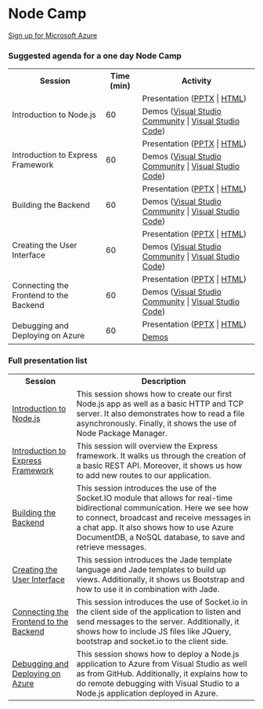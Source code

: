 ﻿<html lang="en">
<head>
  <meta charset="utf-8">
  <meta http-equiv="X-UA-Compatible" content="IE=edge">
  <meta name="viewport" content="width=device-width, initial-scale=1">
  <title>AzureReadiness: Node Camp</title>
  <link rel="stylesheet" href="style.css">
</head>
<body>
  <div class="container">
    <div class="jumbotron">
      <h1>Node Camp</h1>
      <p>
        <a href="http://aka.ms/CloudCamp-AzureTrial" class="btn btn-success">Sign up for Microsoft Azure</a>
      </p>
    </div>
    <div class="panel panel-default">
      <div class="panel-heading">
        <h3 class="panel-title">Suggested agenda for a one day Node Camp</h3>
      </div>
      <div class="panel-body">
        <table class="table table-bordered table-hover">
          <tr>
            <th>Session</th>
            <th>Time (min)</th>
            <th>Activity</th>
          </tr>
          <tr>
            <td rowspan="2">Introduction to Node.js</td>
            <td rowspan="2">60</td>
            <td>Presentation (<a href='Presentation/IntroToNodeJS/IntroToNodeJS.pptx'>PPTX</a> | <a href='Presentation/IntroToNodeJS/IntroToNodeJS.html'>HTML</a>)</td>
          </tr>
          <tr>
            <td>Demos (<a href='Presentation/IntroToNodeJS/IntroToNodeJS/Demo-VSCommunity.md'>Visual Studio Community</a> | <a href='Presentation/IntroToNodeJS/IntroToNodeJS/Demo-VSCode.md'>Visual Studio Code</a>)</td>
          </tr>
          <tr>
            <td rowspan="2">Introduction to Express Framework</td>
            <td rowspan="2">60</td>
            <td>Presentation (<a href='Presentation/IntroToExpress/IntroToExpress.pptx'>PPTX</a> | <a href='Presentation/IntroToExpress/IntroToExpress.html'>HTML</a>)</td>
          </tr>
          <tr>
            <td>Demos (<a href='Presentation/IntroToExpress/IntroToExpress/Demo-VSCommunity.md'>Visual Studio Community</a> | <a href='Presentation/IntroToExpress/IntroToExpress/Demo-VSCode.md'>Visual Studio Code</a>)</td>
          </tr>
          <tr>
            <td rowspan="2">Building the Backend</td>
            <td rowspan="2">60</td>
            <td>Presentation (<a href='Presentation/BuildingTheBackend/BuildingTheBackend.pptx'>PPTX</a> | <a href='Presentation/BuildingTheBackend/BuildingTheBackend.html'>HTML</a>)</td>
          </tr>
          <tr>
            <td>Demos (<a href='Presentation/BuildingTheBackend/BuildingTheBackend/Demo-VSCommunity.md'>Visual Studio Community</a> | <a href='Presentation/BuildingTheBackend/BuildingTheBackend/Demo-VSCode.md'>Visual Studio Code</a>)</td>
          </tr>
          <tr>
            <td rowspan="2">Creating the User Interface</td>
            <td rowspan="2">60</td>
            <td>Presentation (<a href='Presentation/CreatingTheUI/CreatingTheUI.pptx'>PPTX</a> | <a href='Presentation/CreatingTheUI/CreatingTheUI.html'>HTML</a>)</td>
          </tr>
          <tr>
            <td>Demos (<a href='Presentation/CreatingTheUI/CreatingTheUI/Demo-VSCommunity.md'>Visual Studio Community</a> | <a href='Presentation/CreatingTheUI/CreatingTheUI/Demo-VSCode.md'>Visual Studio Code</a>)</td>
          </tr>
          <tr>
            <td rowspan="2">Connecting the Frontend to the Backend</td>
            <td rowspan="2">60</td>
            <td>Presentation (<a href='Presentation/ConnectingFrontAndBack/ConnectingFrontAndBack.pptx'>PPTX</a> | <a href='Presentation/ConnectingFrontAndBack/ConnectingFrontAndBack.html'>HTML</a>)</td>
          </tr>
          <tr>
            <td>Demos (<a href='Presentation/ConnectingFrontAndBack/ConnectingFrontAndBack/Demo-VSCommunity.md'>Visual Studio Community</a> | <a href='Presentation/ConnectingFrontAndBack/ConnectingFrontAndBack/Demo-VSCode.md'>Visual Studio Code</a>)</td>
          </tr>
          <tr>
            <td rowspan="2">Debugging and Deploying on Azure</td>
            <td rowspan="2">60</td>
            <td>Presentation (<a href='Presentation/AzureDeployAndDebug/AzureDeployAndDebug.pptx'>PPTX</a> | <a href='Presentation/AzureDeployAndDebug/AzureDeployAndDebug.html'>HTML</a>)</td>
          </tr>
          <tr>
            <td><a href='Presentation/AzureDeployAndDebug/AzureDeployAndDebug/Demo.md'>Demos</a></td>
          </tr>
        </table>
      </div>
    </div>
    <div class="panel panel-default">
      <div class="panel-heading">
        <h3 class="panel-title">Full presentation list</h3>
      </div>
      <div class="panel-body">
        <table class="table table-bordered table-hover">
          <tr>
            <th>Session</th>
            <th>Description</th>
          </tr>
          <tr>
            <td><a href='Presentation/IntroToNodeJS'>Introduction to Node.js</a></td>
            <td>This session shows how to create our first Node.js app as well as a basic HTTP and TCP server. It also demonstrates how to read a file asynchronously. Finally, it shows the use of Node Package Manager.</td>
          </tr>
          <tr>
            <td><a href='Presentation/IntroToExpress'>Introduction to Express Framework</a></td>
            <td>This session will overview the Express framework. It walks us through the creation of a basic REST API. Moreover, it shows us how to add new routes to our application.</td>
          </tr>
          <tr>
            <td><a href='Presentation/BuildingTheBackend'>Building the Backend</a></td>
            <td>This session introduces the use of the Socket.IO module that allows for real-time bidirectional communication. Here we see how to connect, broadcast and receive messages in a chat app. It also shows how to use Azure DocumentDB, a NoSQL database, to save and retrieve messages.</td>
          </tr>
          <tr>
            <td><a href='Presentation/CreatingTheUI'>Creating the User Interface</a></td>
            <td>This session introduces the Jade template language and Jade templates to build up views. Additionally, it shows us Bootstrap and how to use it in combination with Jade.</td>
          </tr>
          <tr>
            <td><a href='Presentation/ConnectingFrontAndBack'>Connecting the Frontend to the Backend</a></td>
            <td>This session introduces the use of Socket.io in the client side of the application to listen and send messages to the server. Additionally, it shows how to include JS files like JQuery, bootstrap and socket.io to the client side.</td>
          </tr>
          <tr>
            <td><a href='Presentation/AzureDeployAndDebug'>Debugging and Deploying on Azure</a></td>
            <td>This session shows how to deploy a Node.js application to Azure from Visual Studio as well as from GitHub. Additionally, it explains how to do remote debugging with Visual Studio to a Node.js application deployed in Azure.</td>
          </tr>
        </table>
      </div>
    </div>
</body>
</html>
